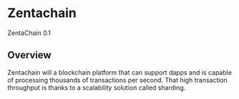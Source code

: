 # Zentachain

ZentaChain 0.1

## Overview

Zentachain will a blockchain platform that can support dapps and is capable of processing thousands of transactions per second. That high transaction throughput is thanks to a scalability solution called sharding.
